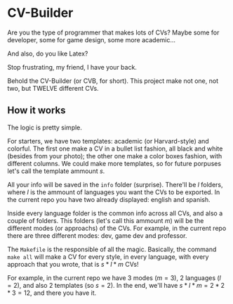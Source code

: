 # CV-Builder

Are you the type of programmer that makes lots of CVs? Maybe some for developer, some for game design, some more academic...

And also, do you like Latex?

Stop frustrating, my friend, I have your back.

Behold the CV-Builder (or CVB, for short). This project make not one, not two, but TWELVE different CVs.

## How it works

The logic is pretty simple.

For starters, we have two templates: academic (or Harvard-style) and colorful. The first one make a CV in a bullet list fashion, all black and white (besides from your photo); the other one make a color boxes fashion, with different columns. We could make more templates, so for future porpuses let's call the template ammount $s$.

All your info will be saved in the `info` folder (surprise). There'll be $l$ folders, where $l$ is the ammount of languages you want the CVs to be exported. In the current repo you have two already displayed: english and spanish.

Inside every language folder is the common info across all CVs, and also a couple of folders. This folders (let's call this ammount $m$) will be the different modes (or approachs) of the CVs. For example, in the current repo there are three different modes: dev, game dev and professor.

The `Makefile` is the responsible of all the magic. Basically, the command `make all` will make a CV for every style, in every language, with every approach that you wrote, that is $s * l * m$ CVs!

For example, in the current repo we have 3 modes ($m = 3$), 2 languages ($l = 2$), and also 2 templates (so $s = 2$). In the end, we'll have $s * l * m = 2 * 2 * 3 = 12$, and there you have it.
